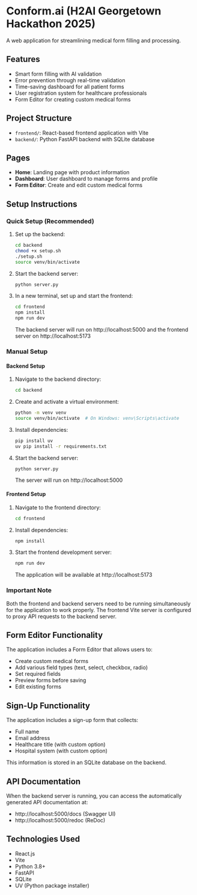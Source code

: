# Conform.ai (H2AI Georgetown Hackathon 2025)

A web application for streamlining medical form filling and processing.

## Features

- Smart form filling with AI validation
- Error prevention through real-time validation
- Time-saving dashboard for all patient forms
- User registration system for healthcare professionals
- Form Editor for creating custom medical forms

## Project Structure

- `frontend/`: React-based frontend application with Vite
- `backend/`: Python FastAPI backend with SQLite database

## Pages

- **Home**: Landing page with product information
- **Dashboard**: User dashboard to manage forms and profile
- **Form Editor**: Create and edit custom medical forms

## Setup Instructions

### Quick Setup (Recommended)

1. Set up the backend:
   ```bash
   cd backend
   chmod +x setup.sh
   ./setup.sh
   source venv/bin/activate
   ```

2. Start the backend server:
   ```bash
   python server.py
   ```

3. In a new terminal, set up and start the frontend:
   ```bash
   cd frontend
   npm install
   npm run dev
   ```

   The backend server will run on http://localhost:5000 and the frontend server on http://localhost:5173

### Manual Setup

#### Backend Setup

1. Navigate to the backend directory:
   ```bash
   cd backend
   ```

2. Create and activate a virtual environment:
   ```bash
   python -m venv venv
   source venv/bin/activate  # On Windows: venv\Scripts\activate
   ```

3. Install dependencies:
   ```bash
   pip install uv
   uv pip install -r requirements.txt
   ```

4. Start the backend server:
   ```bash
   python server.py
   ```
   
   The server will run on http://localhost:5000

#### Frontend Setup

1. Navigate to the frontend directory:
   ```bash
   cd frontend
   ```

2. Install dependencies:
   ```bash
   npm install
   ```

3. Start the frontend development server:
   ```bash
   npm run dev
   ```
   
   The application will be available at http://localhost:5173

### Important Note

Both the frontend and backend servers need to be running simultaneously for the application to work properly. The frontend Vite server is configured to proxy API requests to the backend server.

## Form Editor Functionality

The application includes a Form Editor that allows users to:
- Create custom medical forms
- Add various field types (text, select, checkbox, radio)
- Set required fields
- Preview forms before saving
- Edit existing forms

## Sign-Up Functionality

The application includes a sign-up form that collects:
- Full name
- Email address
- Healthcare title (with custom option)
- Hospital system (with custom option)

This information is stored in an SQLite database on the backend.

## API Documentation

When the backend server is running, you can access the automatically generated API documentation at:
- http://localhost:5000/docs (Swagger UI)
- http://localhost:5000/redoc (ReDoc)

## Technologies Used

- React.js
- Vite
- Python 3.8+
- FastAPI
- SQLite
- UV (Python package installer) 
